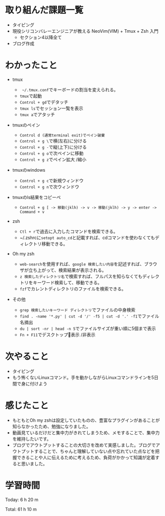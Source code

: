 # 取り組んだ課題一覧
- タイピング
- 現役シリコンバレーエンジニアが教える NeoVim(VIM) + Tmux + Zsh 入門
  - セクション4以降全て
- ブログ作成
  
# わかったこと
- tmux
  - ` ~/.tmux.conf`でキーボードの割当を変えられる。
  - `tmux`で起動
  - `Control + gd`でデタッチ
  - `tmux ls`でセッション一覧を表示
  - `tmux a`でアタッチ

- tmuxのペイン
  - `Control d (通常terminal exit)でペイン破棄`
  - `Control + g \`で横(左右)に分ける
  - `Control + g -`で縦(上下)に分ける
  - `Control + g o`で次ペインに移動
  - `Control + g z`でペイン拡大 /縮小

- tmuxのwindows
  - `Control + g c`で新規ウィンドウ
  - `Control + g n`で次ウィンドウ

- tmuxのls結果をコピーペ
  - `Control + g [ -> 移動(jklh) -> v -> 移動(jklh) -> y -> enter -> Command + v`

- zsh
  - `Ctl + r`で過去に入力したコマンドを検索できる。
  - ~/.zshrcに`setopt auto_cd`と記載すれば、cdコマンドを使わなくてもディレクトリ移動できる。
- Oh my zsh
  - `web-search`を使用すれば、`google 検索したい内容`を記述すれば、ブラウザが立ち上がって、検索結果が表示される。
  - `z 検索したディレクトリ名`で検索すれば、フルパスを知らなくてもディレクトリをキーワード検索して、移動できる。
  - `fzf`でカレントディレクトリのファイルを検索できる。

- その他
  - `grep 検索したいキーワード ディレクトリ`でファイルの中身検索
  - `find . -name '*.py' | cut -d '/' -f5 | cut -d '.' -f1`でファイル名摘出
  - `du | sort -nr | head -n 5`でファイルサイズが重い順に5個まで表示
  - `Fn + F11`でデスクトップ􏰀表示 /非表示

# 次やること
- タイピング
- もう怖くないLinuxコマンド。手を動かしながらLinuxコマンドラインを5日間で身に付けよう

# 感じたこと
- もともとOh my zshは設定していたものの、豊富なプラグインがあることが知らなかったため、勉強になりました。
- 動画見ているだけだと集中力がきれてしまうため、メモすることで、集中力を維持したいです。
- ブログでアウトプットすることの大切さを改めて実感しました。ブログでアウトプットすることで、ちゃんと理解していない点や忘れていた点などを把握できることや人に伝えるために考えるため、負荷がかかって知識が定着すると思いました。


# 学習時間
Today: 6 h 20 m

Total: 61 h 10 m
